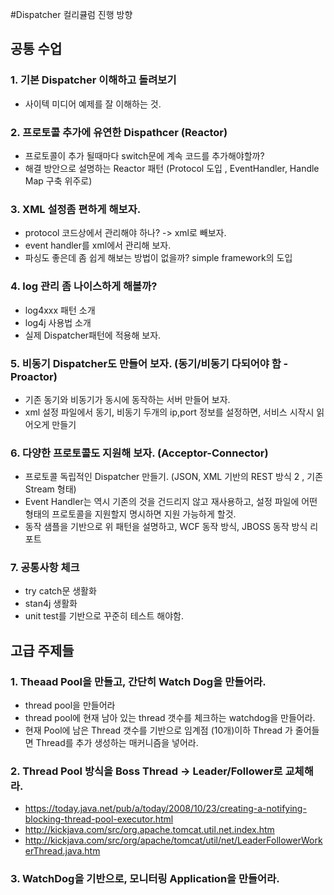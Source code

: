 #Dispatcher 컬리큘럼 진행 방향

## 공통 수업

### 1. 기본 Dispatcher 이해하고 돌려보기
* 사이텍 미디어 예제를 잘 이해하는 것. 


### 2. 프로토콜 추가에 유연한 Dispathcer (Reactor)
* 프로토콜이 추가 될때마다 switch문에 계속 코드를 추가해야할까? 
* 해결 방안으로 설명하는 Reactor 패턴 (Protocol 도입 , EventHandler, Handle Map 구축 위주로) 

### 3. XML 설정좀 편하게 해보자. 
* protocol 코드상에서 관리해야 하나?  -> xml로 빼보자. 
* event handler를 xml에서 관리해 보자. 
* 파싱도 좋은데 좀 쉽게 해보는 방법이 없을까? simple framework의 도입

### 4. log 관리 좀 나이스하게 해볼까?
* log4xxx 패턴 소개
* log4j 사용법 소개 
* 실제 Dispatcher패턴에 적용해 보자. 

### 5. 비동기 Dispatcher도 만들어 보자. (동기/비동기 다되어야 함 - Proactor)
* 기존 동기와 비동기가 동시에 동작하는 서버 만들어 보자. 
* xml 설정 파일에서 동기, 비동기 두개의 ip,port 정보를 설정하면, 서비스 시작시 읽어오게 만들기

### 6. 다양한 프로토콜도 지원해 보자. (Acceptor-Connector)
* 프로토콜 독립적인 Dispatcher 만들기. (JSON, XML 기반의 REST 방식 2 , 기존 Stream 형태)
* Event Handler는 역시 기존의 것을 건드리지 않고 재사용하고, 설정 파일에 어떤 형태의 프로토콜을 지원할지 명시하면 지원 가능하게 할것.
* 동작 샘플을 기반으로 위 패턴을 설명하고, WCF 동작 방식, JBOSS 동작 방식 리포트



### 7. 공통사항 체크
* try catch문 생활화
* stan4j 생활화
* unit test를 기반으로 꾸준히 테스트 해야함.


## 고급 주제들 

### 1. Theaad Pool을 만들고, 간단히 Watch Dog을 만들어라.
* thread pool을 만들어라 
* thread pool에 현재 남아 있는 thread 갯수를 체크하는 watchdog을 만들어라.
* 현재 Pool에 남은 Thread 갯수를 기반으로 임계점 (10개)이하 Thread 가 줄어들면 Thread를 추가 생성하는 매커니즘을 넣어라. 


### 2. Thread Pool 방식을 Boss Thread -> Leader/Follower로 교체해라. 
* https://today.java.net/pub/a/today/2008/10/23/creating-a-notifying-blocking-thread-pool-executor.html
* http://kickjava.com/src/org.apache.tomcat.util.net.index.htm
* http://kickjava.com/src/org/apache/tomcat/util/net/LeaderFollowerWorkerThread.java.htm



### 3. WatchDog을 기반으로, 모니터링 Application을 만들어라. 
